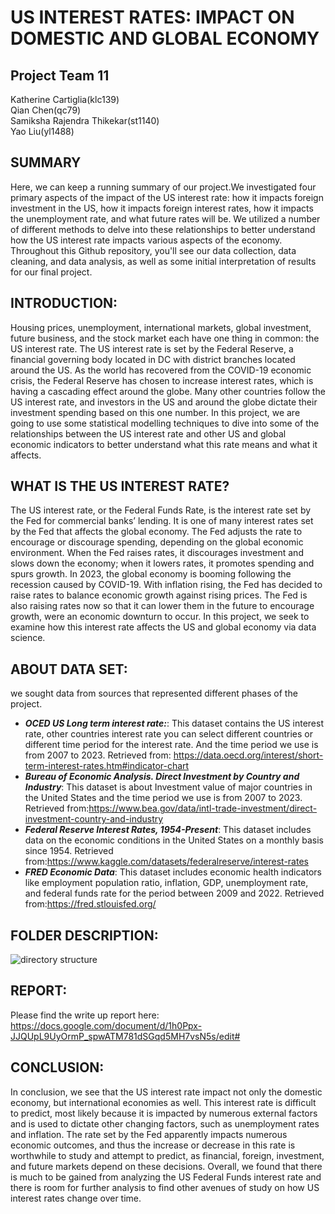 # US INTEREST RATES: IMPACT ON DOMESTIC AND GLOBAL ECONOMY

## Project Team 11 

Katherine Cartiglia(klc139)\
Qian Chen(qc79) \
Samiksha Rajendra Thikekar(st1140)\
Yao Liu(yl1488)




## SUMMARY
Here, we can keep a running summary of our project.We investigated four primary aspects of the impact of the US interest rate: how it impacts foreign investment in the US, how it impacts foreign interest rates, how it impacts the unemployment rate, and what future rates will be. We utilized a number of different methods to delve into these relationships to better understand how the US interest rate impacts various aspects of the economy. Throughout this Github repository, you'll see our data collection, data cleaning, and data analysis, as well as some initial interpretation of results for our final project.


## INTRODUCTION: 
Housing prices, unemployment, international markets, global investment, future business, and the stock market each have one thing in common: the US interest rate. The US interest rate is set by the Federal Reserve, a financial governing body located in DC with district branches located around the US. As the world has recovered from the COVID-19 economic crisis, the Federal Reserve has chosen to increase interest rates, which is having a cascading effect around the globe. Many other countries follow the US interest rate, and investors in the US and around the globe dictate their investment spending based on this one number. In this project, we are going to use some statistical modelling techniques to dive into some of the relationships between the US interest rate and other US and global economic indicators to better understand what this rate means and what it affects. 


## WHAT IS THE US INTEREST RATE? 
The US interest rate, or the Federal Funds Rate, is the interest rate set by the Fed for commercial banks’ lending. It is one of many interest rates set by the Fed that affects the global economy. The Fed adjusts the rate to encourage or discourage spending, depending on the global economic environment. When the Fed raises rates, it discourages investment and slows down the economy; when it lowers rates, it promotes spending and spurs growth. In 2023, the global economy is booming following the recession caused by COVID-19. With inflation rising, the Fed has decided to raise rates to balance economic growth against rising prices. The Fed is also raising rates now so that it can lower them in the future to encourage growth, were an economic downturn to occur. In this project, we seek to examine how this  interest rate affects the US and global economy via data science.

## ABOUT DATA SET:
we sought data from sources that represented different phases of the project. 
* ***OCED US Long term interest rate:***: This dataset contains the US interest rate, other countries interest rate you can select different countries or different time period for the interest rate. And the time period we use is from 2007 to 2023. Retrieved from: https://data.oecd.org/interest/short-term-interest-rates.htm#indicator-chart
* ***Bureau of Economic Analysis. Direct Investment by Country and Industry***: This dataset is about Investment value of major countries in the United States and the time period we use is from 2007 to 2023. Retrieved from:https://www.bea.gov/data/intl-trade-investment/direct-investment-country-and-industry
* ***Federal Reserve Interest Rates, 1954-Present***: This dataset includes data on the economic conditions in the United States on a monthly basis since 1954. Retrieved from:https://www.kaggle.com/datasets/federalreserve/interest-rates
* ***FRED Economic Data***: This dataset includes economic health indicators like employment population ratio, inflation, GDP, unemployment rate, and federal funds rate for the period between 2009 and 2022. Retrieved from:https://fred.stlouisfed.org/


## FOLDER DESCRIPTION:

![directory structure](https://github.com/kcartiglia/512-project-group-11/blob/main/img/directory_structure.png)
              
## REPORT:
Please find the write up report here: https://docs.google.com/document/d/1h0Ppx-JJQUpL9UyOrmP_spwATM781dSGqd5MH7vsN5s/edit#


## CONCLUSION: 
In conclusion, we see that the US interest rate impact not only the domestic economy, but international economies as well. This interest rate is difficult to predict, most likely because it is impacted by numerous external factors and is used to dictate other changing factors, such as unemployment rates and inflation. The rate set by the Fed apparently impacts numerous economic outcomes, and thus the increase or decrease in this rate is worthwhile to study and attempt to predict, as financial, foreign, investment, and future markets depend on these decisions. Overall, we found that there is much to be gained from analyzing the US Federal Funds interest rate and there is room for further analysis to find other avenues of study on how US interest rates change over time.
